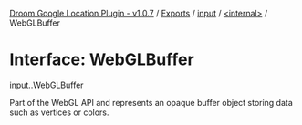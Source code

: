 [Droom Google Location Plugin - v1.0.7](../README.md) / [Exports](../modules.md) / [input](../modules/input.md) / [<internal\>](../modules/input._internal_.md) / WebGLBuffer

# Interface: WebGLBuffer

[input](../modules/input.md).[<internal>](../modules/input._internal_.md).WebGLBuffer

Part of the WebGL API and represents an opaque buffer object storing data such as vertices or colors.
